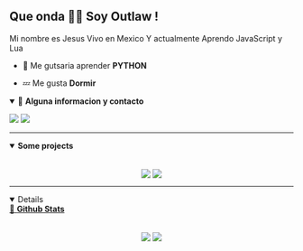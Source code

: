 ## Que onda 🤟🏽 Soy Outlaw !

Mi nombre es Jesus Vivo en Mexico Y actualmente Aprendo JavaScript y Lua

- 🚀 Me gutsaria aprender **PYTHON**

- 💤 Me gusta **Dormir**

<details open>
<summary>🌟 <b>Alguna informacion y contacto</b></summary>

<p align = "center">

[<img src ="https://img.shields.io/badge/Discord-Outlaw%235991-%232eb852?style=for-the-badge&logo=Discord&logoColor=%232eb852">](#)
[<img src="https://img.shields.io/twitter/follow/Bran_M16?color=%232eb852&label=Follow%20me&logo=Twitter&logoColor=%232eb852&style=for-the-badge" />](https://twitter.com/OutlawJes)

</p>

</details>


---
<details open>
 <summary><b>Some projects</b></summary>

 <br>


<p align = "center">
<a href = "https://github.com/OutlawJes/Warren-Bot"><img align="center"  src="https://github-readme-stats.itzsylex.vercel.app/api/pin/?username=OutlawJes&repo=Warren&theme=chartreuse-dark" /></a>
<a href = "https://github.com/OutlawJes/DJWarren"><img align="center"  src="https://github-readme-stats.itzsylex.vercel.app/api/pin/?username=OutlawJes&repo=DJWarren&theme=chartreuse-dark" 

</p>
</details>


---

<details open>
 <summary> 📮 <b>Github Stats </b> </summary>

<br>

<p align = "center">
  <a href="#"><img align="center" src="https://github-readme-stats.itzsylex.vercel.app/api?username=OutlawJes&show_icons=true&theme=chartreuse-dark&line_height=27&hide=contribs" /></a>
  <a href="#"><img align="center" src="https://github-readme-stats.itzsylex.vercel.app/api/top-langs/?username=OutlawJes&hide&theme=chartreuse-dark&" /></a>
</p>

</details>
